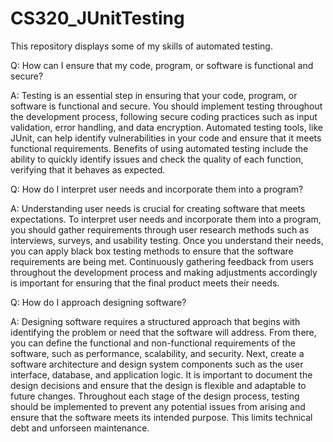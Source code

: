 # CS320_JUnitTesting
This repository displays some of my skills of automated testing. 

Q: How can I ensure that my code, program, or software is functional and secure?

A: Testing is an essential step in ensuring that your code, program, or software is functional and secure. You should implement testing throughout the development process, following secure coding practices such as input validation, error handling, and data encryption. Automated testing tools, like JUnit, can help identify vulnerabilities in your code and ensure that it meets functional requirements. Benefits of using automated testing include the ability to quickly identify issues and check the quality of each function, verifying that it behaves as expected.

Q: How do I interpret user needs and incorporate them into a program?

A: Understanding user needs is crucial for creating software that meets expectations. To interpret user needs and incorporate them into a program, you should gather requirements through user research methods such as interviews, surveys, and usability testing. Once you understand their needs, you can apply black box testing methods to ensure that the software requirements are being met. Continuously gathering feedback from users throughout the development process and making adjustments accordingly is important for ensuring that the final product meets their needs.

Q: How do I approach designing software?

A: Designing software requires a structured approach that begins with identifying the problem or need that the software will address. From there, you can define the functional and non-functional requirements of the software, such as performance, scalability, and security. Next, create a software architecture and design system components such as the user interface, database, and application logic. It is important to document the design decisions and ensure that the design is flexible and adaptable to future changes. Throughout each stage of the design process, testing should be implemented to prevent any potential issues from arising and ensure that the software meets its intended purpose. This limits technical debt and unforseen maintenance. 
